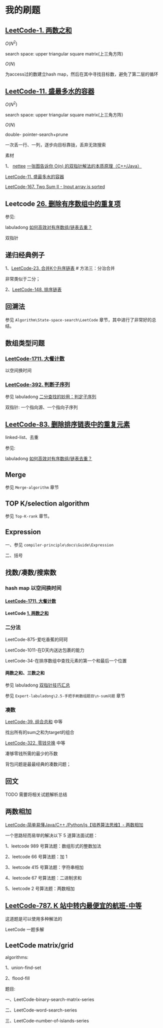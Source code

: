 # 我的刷题

## [LeetCode-1. 两数之和](https://leetcode.cn/problems/two-sum/) 

$O(N^2)$ 

search space: upper triangular square matrix(上三角方阵)

$O(N)$

为access过的数建立hash map，然后在其中寻找目标数，避免了第二层的循环



## [LeetCode-11. 盛最多水的容器](https://leetcode.cn/problems/container-with-most-water/) 

$O(N^2)$ 

search space: upper triangular square matrix(上三角方阵)

$O(N)$

double- pointer-search+prune

一次丢一行、一列，逐步向目标靠拢，丢弃无效搜索

素材

1、 [nettee](https://leetcode.cn/u/nettee/) [一张图告诉你 O(n) 的双指针解法的本质原理（C++/Java）](https://leetcode.cn/problems/two-sum-ii-input-array-is-sorted/solutions/87919/yi-zhang-tu-gao-su-ni-on-de-shuang-zhi-zhen-jie-fa/)  

[LeetCode-11. 盛最多水的容器](https://leetcode.cn/problems/container-with-most-water/) 

[LeetCode-167. Two Sum II - Input array is sorted](https://leetcode.cn/problems/two-sum-ii-input-array-is-sorted/)



## Leetcode [26. 删除有序数组中的重复项](https://leetcode.cn/problems/remove-duplicates-from-sorted-array/)

参见: 

labuladong [如何高效对有序数组/链表去重？](https://mp.weixin.qq.com/s/6Eb7gKqNqXH9B0hSZvMs5A)

双指针



## 递归经典例子

1、[LeetCode-23. 合并K个升序链表](https://leetcode.cn/problems/merge-k-sorted-lists/)  # 方法三：分治合并

非常类似于二分；

2、[LeetCode-148. 排序链表](https://leetcode.cn/problems/sort-list/)



## 回溯法

参见 `Algorithm\State-space-search\LeetCode` 章节，其中进行了非常好的总结。



## 数组类型问题



### [LeetCode-1711. 大餐计数](https://leetcode.cn/problems/count-good-meals/)

以空间换时间

### [LeetCode-392. 判断子序列](https://leetcode.cn/problems/is-subsequence/)

参见 labuladong [二分查找的妙用：判定子序列](https://mp.weixin.qq.com/s/hWi2hTrQewL_YKioGkXQJg)

双指针: 一个指向源、一个指向子序列



## [LeetCode-83. 删除排序链表中的重复元素](https://leetcode.cn/problems/remove-duplicates-from-sorted-list/) 

linked-list、去重

参见: 

labuladong [如何高效对有序数组/链表去重？](https://mp.weixin.qq.com/s/6Eb7gKqNqXH9B0hSZvMs5A)





## Merge

参见 `Merge-algorithm` 章节



## TOP K/selection algorithm

参见 `Top-K-rank` 章节。

## Expression

一、参见 `compiler-principle\docs\Guide\Expression`

二、括号

## 找数/凑数/搜索数

### hash map 以空间换时间

#### [LeetCode-1711. 大餐计数](https://leetcode.cn/problems/count-good-meals/)

#### LeetCode  [1. 两数之和](https://leetcode.cn/problems/two-sum/)



### 二分法

LeetCode-875-爱吃香蕉的珂珂

LeetCode-1011-在D天内送达包裹的能力

LeetCode-34-在排序数组中查找元素的第一个和最后一个位置



#### 两数之和、三数之和

参见 labuladong [双指针技巧汇总](https://mp.weixin.qq.com/s/yLc7-CZdti8gEMGWhd0JTg) 

参见 `Expert-labuladong\2.5-手把手刷数组题目\n-sum问题` 章节



### 凑数

[LeetCode-39. 组合总和](https://leetcode.cn/problems/combination-sum/) 中等

找出所有的sum之和为target的组合

[LeetCode-322. 零钱兑换](https://leetcode.cn/problems/coin-change/) 中等

凑够零钱所需的最少的币数



背包问题是最最经典的凑数问题；



## 回文

TODO 需要将相关试题解析总结



## 两数相加

[LeetCode-简单易懂Java/C++ /Python/js【培养算法思维】- 两数相加](https://leetcode.cn/problems/add-two-numbers/solution/jian-dan-yi-dong-javacpythonjs-pei-yang-y2w6g/)

一个思路轻而易举的解决以下 5 道算法面试题：

1、leetcode 989 号算法题：数组形式的整数加法

2、leetcode 66 号算法题：加 1

3、leetcode 415 号算法题：字符串相加

4、leetcode 67 号算法题：二进制求和

5、leetcode 2 号算法题：两数相加



## [LeetCode-787. K 站中转内最便宜的航班-中等](https://leetcode.cn/problems/cheapest-flights-within-k-stops/) 

这道题是可以使用多种解法的

LeetCode 一题多解



## LeetCode matrix/grid

algorithms:

1、union-find-set

2、flood-fill

题目: 

一、LeetCode-binary-search-matrix-series

二、LeetCode-word-search-series

三、LeetCode-number-of-islands-series

